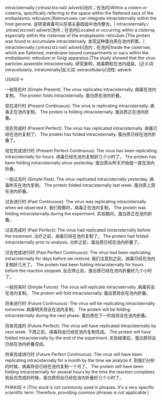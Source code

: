 intracisternally:/ˌɪntrəsɪˈstɜːnəli/
adverb|池内；在池内|Within a cistern or cisterna, specifically referring to the space within the flattened sacs of the endoplasmic reticulum.|Retroviruses can integrate intracisternally within the host genome. 逆转录病毒可以在宿主基因组中池内整合。|
intracisternally:/ˌɪntrəsɪˈstɜːnəli/
adverb|池内；在池内|Located or occurring within a cisterna, especially within the cisternae of the endoplasmic reticulum.|The protein was found to accumulate intracisternally. 发现这种蛋白质在池内积累。|
intracisternally:/ˌɪntrəsɪˈstɜːnəli/
adverb|池内；在池内|Inside the cisternae, which are flattened, membrane-bound compartments or sacs within the endoplasmic reticulum or Golgi apparatus.|The study showed that the virus particles assemble intracisternally. 研究表明，病毒颗粒在池内组装。|近义词: intracellularly, intraluminally|反义词: extracellularly|词性: adverb


USAGE->

一般现在时 (Simple Present):
The virus replicates intracisternally.  病毒在池内复制。
The protein folds intracisternally.  蛋白质在池内折叠。

现在进行时 (Present Continuous):
The virus is replicating intracisternally. 病毒正在池内复制。
The protein is folding intracisternally. 蛋白质正在池内折叠。

现在完成时 (Present Perfect):
The virus has replicated intracisternally. 病毒已经在池内复制了。
The protein has folded intracisternally. 蛋白质已经在池内折叠了。

现在完成进行时 (Present Perfect Continuous):
The virus has been replicating intracisternally for hours.  病毒已经在池内复制好几个小时了。
The protein has been folding intracisternally since yesterday.  蛋白质从昨天开始就一直在池内折叠。

一般过去时 (Simple Past):
The virus replicated intracisternally yesterday. 病毒昨天在池内复制。
The protein folded intracisternally last week. 蛋白质上周在池内折叠。

过去进行时 (Past Continuous):
The virus was replicating intracisternally when we observed it. 我们观察时，病毒正在池内复制。
The protein was folding intracisternally during the experiment. 实验期间，蛋白质正在池内折叠。

过去完成时 (Past Perfect):
The virus had replicated intracisternally before the treatment.  治疗之前，病毒已经在池内复制了。
The protein had folded intracisternally prior to analysis.  分析之前，蛋白质已经在池内折叠了。


过去完成进行时 (Past Perfect Continuous):
The virus had been replicating intracisternally for days before we noticed. 我们注意到之前，病毒已经在池内复制好几天了。
The protein had been folding intracisternally for hours before the reaction stopped. 反应停止前，蛋白质已经在池内折叠好几个小时了。

一般将来时 (Simple Future):
The virus will replicate intracisternally. 病毒将会在池内复制。
The protein will fold intracisternally. 蛋白质将会在池内折叠。

将来进行时 (Future Continuous):
The virus will be replicating intracisternally tomorrow. 病毒明天将会在池内复制。
The protein will be folding intracisternally during the next phase. 蛋白质在下一阶段将会在池内折叠。

将来完成时 (Future Perfect):
The virus will have replicated intracisternally by next week.  下周之前，病毒将会已经在池内复制完成。
The protein will have folded intracisternally by the end of the experiment.  实验结束前，蛋白质将会已经在池内折叠完成。

将来完成进行时 (Future Perfect Continuous):
The virus will have been replicating intracisternally for a month by the time we analyze it.  到我们分析的时候，病毒将会已经在池内复制一个月了。
The protein will have been folding intracisternally for several hours by the time the reaction completes.  到反应完成的时候，蛋白质将会已经在池内折叠好几个小时了。


PHRASE->
(This word is not commonly used in phrases.  It's a very specific scientific term.  Therefore, providing common phrases is not applicable.)
